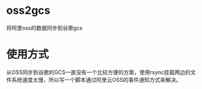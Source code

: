 # oss2gcs
将阿里oss的数据同步到谷歌gcs

# 使用方式

从OSS同步到谷歌的GCS一直没有一个比较方便的方案，使用rsync挂载两边的文件系统速度太慢，所以写一个脚本通过阿里云OSS的事件通知方式来解决。


